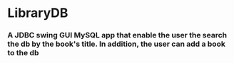 # LibraryDB

### A JDBC swing GUI MySQL app that enable the user the search the db by the book's title. In addition, the user can add a book to the db
